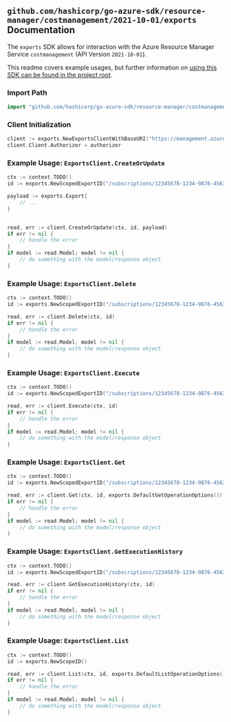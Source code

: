 
## `github.com/hashicorp/go-azure-sdk/resource-manager/costmanagement/2021-10-01/exports` Documentation

The `exports` SDK allows for interaction with the Azure Resource Manager Service `costmanagement` (API Version `2021-10-01`).

This readme covers example usages, but further information on [using this SDK can be found in the project root](https://github.com/hashicorp/go-azure-sdk/tree/main/docs).

### Import Path

```go
import "github.com/hashicorp/go-azure-sdk/resource-manager/costmanagement/2021-10-01/exports"
```


### Client Initialization

```go
client := exports.NewExportsClientWithBaseURI("https://management.azure.com")
client.Client.Authorizer = authorizer
```


### Example Usage: `ExportsClient.CreateOrUpdate`

```go
ctx := context.TODO()
id := exports.NewScopedExportID("/subscriptions/12345678-1234-9876-4563-123456789012/resourceGroups/some-resource-group", "exportValue")

payload := exports.Export{
	// ...
}


read, err := client.CreateOrUpdate(ctx, id, payload)
if err != nil {
	// handle the error
}
if model := read.Model; model != nil {
	// do something with the model/response object
}
```


### Example Usage: `ExportsClient.Delete`

```go
ctx := context.TODO()
id := exports.NewScopedExportID("/subscriptions/12345678-1234-9876-4563-123456789012/resourceGroups/some-resource-group", "exportValue")

read, err := client.Delete(ctx, id)
if err != nil {
	// handle the error
}
if model := read.Model; model != nil {
	// do something with the model/response object
}
```


### Example Usage: `ExportsClient.Execute`

```go
ctx := context.TODO()
id := exports.NewScopedExportID("/subscriptions/12345678-1234-9876-4563-123456789012/resourceGroups/some-resource-group", "exportValue")

read, err := client.Execute(ctx, id)
if err != nil {
	// handle the error
}
if model := read.Model; model != nil {
	// do something with the model/response object
}
```


### Example Usage: `ExportsClient.Get`

```go
ctx := context.TODO()
id := exports.NewScopedExportID("/subscriptions/12345678-1234-9876-4563-123456789012/resourceGroups/some-resource-group", "exportValue")

read, err := client.Get(ctx, id, exports.DefaultGetOperationOptions())
if err != nil {
	// handle the error
}
if model := read.Model; model != nil {
	// do something with the model/response object
}
```


### Example Usage: `ExportsClient.GetExecutionHistory`

```go
ctx := context.TODO()
id := exports.NewScopedExportID("/subscriptions/12345678-1234-9876-4563-123456789012/resourceGroups/some-resource-group", "exportValue")

read, err := client.GetExecutionHistory(ctx, id)
if err != nil {
	// handle the error
}
if model := read.Model; model != nil {
	// do something with the model/response object
}
```


### Example Usage: `ExportsClient.List`

```go
ctx := context.TODO()
id := exports.NewScopeID()

read, err := client.List(ctx, id, exports.DefaultListOperationOptions())
if err != nil {
	// handle the error
}
if model := read.Model; model != nil {
	// do something with the model/response object
}
```

